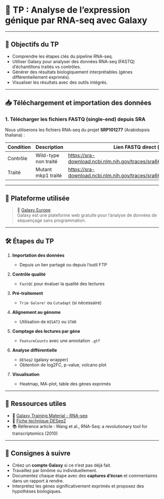 # 🧬 TP : Analyse de l’expression génique par RNA-seq avec Galaxy

---

## 🎯 Objectifs du TP

- Comprendre les étapes clés du pipeline RNA-seq.
- Utiliser Galaxy pour analyser des données RNA-seq (FASTQ) d’échantillons traités vs contrôles.
- Générer des résultats biologiquement interprétables (gènes différentiellement exprimés).
- Visualiser les résultats avec des outils intégrés.

---


## 📥 Téléchargement et importation des données

### 1. Télécharger les fichiers FASTQ (single-end) depuis SRA

Nous utiliserons les fichiers RNA-seq du projet **SRP101277** (Arabidopsis thaliana) :  

| Condition | Description            | Lien FASTQ direct (clique droit → copier l'adresse) |
|-----------|------------------------|-----------------------------------------------------|
| Contrôle  | Wild-type non traité   | https://sra-download.ncbi.nlm.nih.gov/traces/sra66/SRR/005419/SRR5309277/SRR5309277.fastq.gz |
| Traité    | Mutant mkp1 traité     | https://sra-download.ncbi.nlm.nih.gov/traces/sra66/SRR/005419/SRR5309278/SRR5309278.fastq.gz |

---

## 🧰 Plateforme utilisée

> 🔗 [Galaxy Europe](https://usegalaxy.eu)  
Galaxy est une plateforme web gratuite pour l’analyse de données de séquençage sans programmation.

---

## 🛠️ Étapes du TP

1. **Importation des données**
   - Depuis un lien partagé ou depuis l’outil FTP

2. **Contrôle qualité**
   - `FastQC` pour évaluer la qualité des lectures

3. **Pré-traitement**
   - `Trim Galore!` ou `Cutadapt` (si nécessaire)

4. **Alignement au génome**
   - Utilisation de `HISAT2` ou `STAR`

5. **Comptage des lectures par gène**
   - `FeatureCounts` avec une annotation `.gtf`

6. **Analyse différentielle**
   - `DESeq2` (galaxy wrapper)
   - Obtention de log2FC, p-value, volcano plot

7. **Visualisation**
   - Heatmap, MA-plot, table des gènes exprimés

---

## 📂 Ressources utiles

- 🔗 [Galaxy Training Material - RNA-seq](https://training.galaxyproject.org/training-material/topics/transcriptomics/)
- 📑 [Fiche technique DESeq2](https://bioconductor.org/packages/release/bioc/html/DESeq2.html)
- 📚 Référence article : Wang et al., RNA-Seq: a revolutionary tool for transcriptomics (2010)

---

## 📝 Consignes à suivre

- Créez un **compte Galaxy** si ce n’est pas déjà fait.
- Travaillez par binôme ou individuellement.
- Documentez chaque étape avec des **captures d’écran** et commentaires dans un rapport à rendre.
- Interprétez les gènes significativement exprimés et proposez des hypothèses biologiques.


